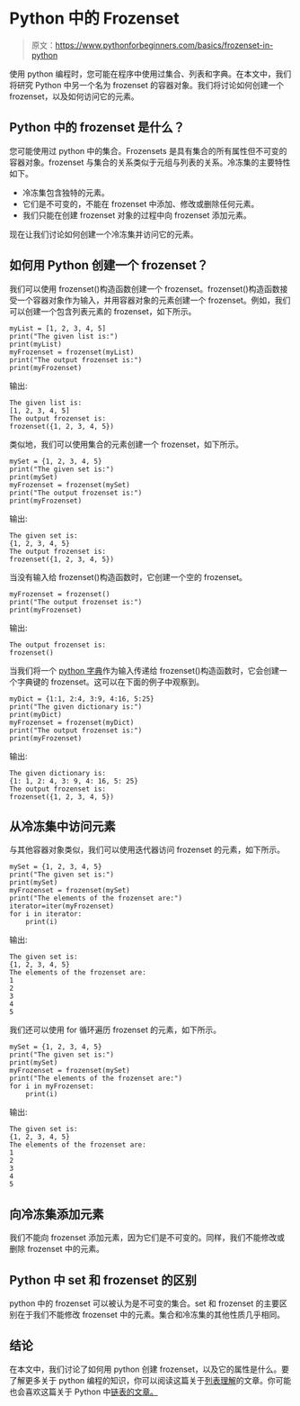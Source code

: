 # Python 中的 Frozenset

> 原文：<https://www.pythonforbeginners.com/basics/frozenset-in-python>

使用 python 编程时，您可能在程序中使用过集合、列表和字典。在本文中，我们将研究 Python 中另一个名为 frozenset 的容器对象。我们将讨论如何创建一个 frozenset，以及如何访问它的元素。

## Python 中的 frozenset 是什么？

您可能使用过 python 中的集合。Frozensets 是具有集合的所有属性但不可变的容器对象。frozenset 与集合的关系类似于元组与列表的关系。冷冻集的主要特性如下。

*   冷冻集包含独特的元素。
*   它们是不可变的，不能在 frozenset 中添加、修改或删除任何元素。
*   我们只能在创建 frozenset 对象的过程中向 frozenset 添加元素。

现在让我们讨论如何创建一个冷冻集并访问它的元素。

## 如何用 Python 创建一个 frozenset？

我们可以使用 frozenset()构造函数创建一个 frozenset。frozenset()构造函数接受一个容器对象作为输入，并用容器对象的元素创建一个 frozenset。例如，我们可以创建一个包含列表元素的 frozenset，如下所示。

```
myList = [1, 2, 3, 4, 5]
print("The given list is:")
print(myList)
myFrozenset = frozenset(myList)
print("The output frozenset is:")
print(myFrozenset) 
```

输出:

```
The given list is:
[1, 2, 3, 4, 5]
The output frozenset is:
frozenset({1, 2, 3, 4, 5})
```

类似地，我们可以使用集合的元素创建一个 frozenset，如下所示。

```
mySet = {1, 2, 3, 4, 5}
print("The given set is:")
print(mySet)
myFrozenset = frozenset(mySet)
print("The output frozenset is:")
print(myFrozenset) 
```

输出:

```
The given set is:
{1, 2, 3, 4, 5}
The output frozenset is:
frozenset({1, 2, 3, 4, 5})
```

当没有输入给 frozenset()构造函数时，它创建一个空的 frozenset。

```
myFrozenset = frozenset()
print("The output frozenset is:")
print(myFrozenset)
```

输出:

```
The output frozenset is:
frozenset()
```

当我们将一个 [python 字典](https://www.pythonforbeginners.com/dictionary/how-to-use-dictionaries-in-python/)作为输入传递给 frozenset()构造函数时，它会创建一个字典键的 frozenset。这可以在下面的例子中观察到。

```
myDict = {1:1, 2:4, 3:9, 4:16, 5:25}
print("The given dictionary is:")
print(myDict)
myFrozenset = frozenset(myDict)
print("The output frozenset is:")
print(myFrozenset) 
```

输出:

```
The given dictionary is:
{1: 1, 2: 4, 3: 9, 4: 16, 5: 25}
The output frozenset is:
frozenset({1, 2, 3, 4, 5})
```

## 从冷冻集中访问元素

与其他容器对象类似，我们可以使用迭代器访问 frozenset 的元素，如下所示。

```
mySet = {1, 2, 3, 4, 5}
print("The given set is:")
print(mySet)
myFrozenset = frozenset(mySet)
print("The elements of the frozenset are:")
iterator=iter(myFrozenset)
for i in iterator:
    print(i) 
```

输出:

```
The given set is:
{1, 2, 3, 4, 5}
The elements of the frozenset are:
1
2
3
4
5 
```

我们还可以使用 for 循环遍历 frozenset 的元素，如下所示。

```
mySet = {1, 2, 3, 4, 5}
print("The given set is:")
print(mySet)
myFrozenset = frozenset(mySet)
print("The elements of the frozenset are:")
for i in myFrozenset:
    print(i) 
```

输出:

```
The given set is:
{1, 2, 3, 4, 5}
The elements of the frozenset are:
1
2
3
4
5
```

## 向冷冻集添加元素

我们不能向 frozenset 添加元素，因为它们是不可变的。同样，我们不能修改或删除 frozenset 中的元素。

## Python 中 set 和 frozenset 的区别

python 中的 frozenset 可以被认为是不可变的集合。set 和 frozenset 的主要区别在于我们不能修改 frozenset 中的元素。集合和冷冻集的其他性质几乎相同。

## 结论

在本文中，我们讨论了如何用 python 创建 frozenset，以及它的属性是什么。要了解更多关于 python 编程的知识，你可以阅读这篇关于[列表理解](https://www.pythonforbeginners.com/basics/list-comprehensions-in-python)的文章。你可能也会喜欢这篇关于 Python 中[链表的文章。](https://www.pythonforbeginners.com/lists/linked-list-in-python)